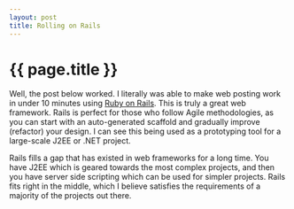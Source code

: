 ```yaml
--- 
layout: post
title: Rolling on Rails
---
```


{{ page.title }}
================

Well, the post below worked.  I literally was able to make web posting work in under 10 minutes using <a href="http://www.rubyonrails.com/">Ruby on Rails</a>.  This is truly a great web framework.  Rails is perfect for those who follow Agile methodologies, as you can start with an auto-generated scaffold and gradually improve (refactor) your design.  I can see this being used as a prototyping tool for a large-scale J2EE or .NET project.

Rails fills a gap that has existed in web frameworks for a long time.  You have J2EE which is geared towards the most complex projects, and then you have server side scripting which can be used for simpler projects.  Rails fits right in the middle, which I believe satisfies the requirements of a majority of the projects out there.
